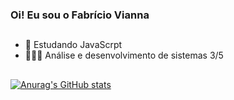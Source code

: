 ### Oi! Eu sou o Fabrício Vianna

##

 - 🦏 Estudando JavaScrpt
 - 👨🏽‍💻 Análise e desenvolvimento de sistemas 3/5

##

[![Anurag's GitHub stats](https://github-readme-stats.vercel.app/api?username=FabricioViannaSM)](https://github.com/FabricioViannaSM/github-readme-stats&theme=midnight-purple)
